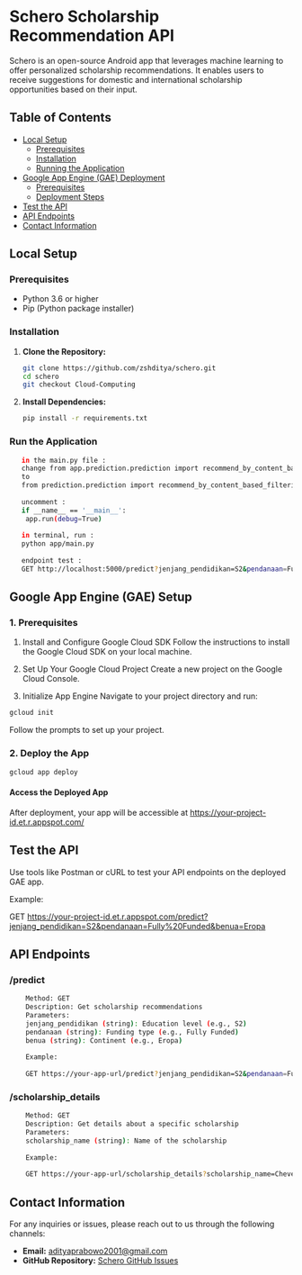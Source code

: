 # Schero Scholarship Recommendation API

Schero is an open-source Android app that leverages machine learning to offer personalized scholarship recommendations. It enables users to receive suggestions for domestic and international scholarship opportunities based on their input.

## Table of Contents

- [Local Setup](#local-setup)
  - [Prerequisites](#prerequisites)
  - [Installation](#installation)
  - [Running the Application](#run-the-application)
- [Google App Engine (GAE) Deployment](#google-app-engine-gae-setup)
  - [Prerequisites](#prerequisites)
  - [Deployment Steps](#2-deploy-the-app)
- [Test the API](#test-the-api)
- [API Endpoints](#api-endpoints)
- [Contact Information](#contact-information)

## Local Setup

### Prerequisites

- Python 3.6 or higher
- Pip (Python package installer)

### Installation

1. **Clone the Repository:**
   ```bash
   git clone https://github.com/zshditya/schero.git
   cd schero
   git checkout Cloud-Computing 
   
2. **Install Dependencies:**
    ```bash
   pip install -r requirements.txt

### Run the Application
```bash
   in the main.py file :
   change from app.prediction.prediction import recommend_by_content_based_filtering, get_scholarship_details, load_model_and_data
   to
   from prediction.prediction import recommend_by_content_based_filtering, get_scholarship_details, load_model_and_data
   
   uncomment :
   if __name__ == '__main__':
    app.run(debug=True)
   
   in terminal, run :
   python app/main.py
   
   endpoint test :
   GET http://localhost:5000/predict?jenjang_pendidikan=S2&pendanaan=Fully%20Funded&benua=Eropa
````

## Google App Engine (GAE) Setup

### 1. Prerequisites

1. Install and Configure Google Cloud SDK
Follow the instructions to install the Google Cloud SDK on your local machine.

2. Set Up Your Google Cloud Project
Create a new project on the Google Cloud Console.

3. Initialize App Engine
Navigate to your project directory and run:
```bash
gcloud init
```
Follow the prompts to set up your project.

### 2. Deploy the App
```bash
gcloud app deploy
```
#### Access the Deployed App
After deployment, your app will be accessible at https://your-project-id.et.r.appspot.com/

## Test the API
Use tools like Postman or cURL to test your API endpoints on the deployed GAE app.

Example:

GET https://your-project-id.et.r.appspot.com/predict?jenjang_pendidikan=S2&pendanaan=Fully%20Funded&benua=Eropa

## API Endpoints

### /predict
```bash
    Method: GET
    Description: Get scholarship recommendations
    Parameters:
    jenjang_pendidikan (string): Education level (e.g., S2)
    pendanaan (string): Funding type (e.g., Fully Funded)
    benua (string): Continent (e.g., Eropa)
    
    Example:
    
    GET https://your-app-url/predict?jenjang_pendidikan=S2&pendanaan=Fully%20Funded&benua=Eropa
```
### /scholarship_details
```bash
    Method: GET
    Description: Get details about a specific scholarship
    Parameters:
    scholarship_name (string): Name of the scholarship
    
    Example:
    
    GET https://your-app-url/scholarship_details?scholarship_name=Chevening%20UK%20Scholarships%20for%20International%20Students
```

## Contact Information

For any inquiries or issues, please reach out to us through the following channels:

- **Email:** [adityaprabowo2001@gmail.com](mailto:adityaprabowo2001@gmail.com)
- **GitHub Repository:** [Schero GitHub Issues](https://github.com/zshditya/schero/issues)

